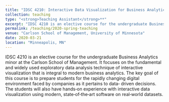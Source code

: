 ```yaml
---
title: "IDSC 4210: Interactive Data Visualization for Business Analytics (Spring 2020)"
collection: teaching
type: "<strong>Teaching Assistant</strong>**"
excerpt: "IDSC 4210 is an elective course for the undergraduate Business Analytics minor at the Carlson School of Management. It focuses on the fundamental and widely used exploratory data analysis technique of interactive visualization that is integral to modern business analytics."
permalink: /teaching/2020-spring-teaching
venue: "Carlson School of Management, University of Minnesota"
date: 2020-03-21
location: "Minneapolis, MN"
---
```


IDSC 4210 is an elective course for the undergraduate Business Analytics minor at the Carlson School of Management. It focuses on the fundamental and widely used exploratory data analysis technique of interactive visualization that is integral to modern business analytics. The key goal of this course is to prepare students for the rapidly changing digital environment faced by companies as it pertains to data‐ driven decisions. The students will also have hands‐on experience with interactive data visualization using modern, state‐of‐the‐art software on real‐world datasets.